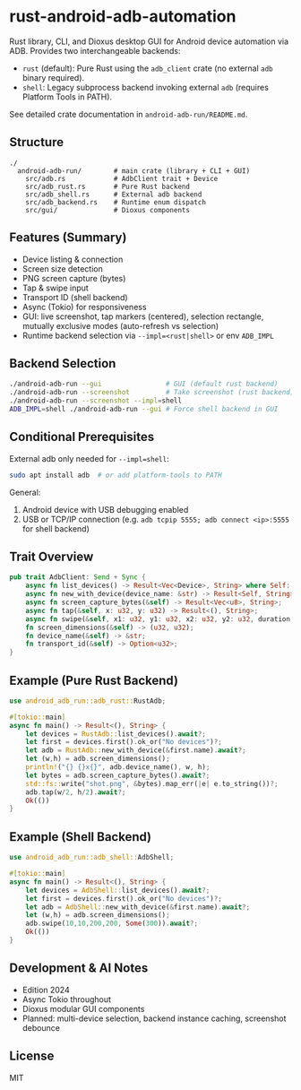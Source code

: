 # rust-android-adb-automation

Rust library, CLI, and Dioxus desktop GUI for Android device automation via ADB. Provides two interchangeable backends:

- `rust` (default): Pure Rust using the `adb_client` crate (no external `adb` binary required).
- `shell`: Legacy subprocess backend invoking external `adb` (requires Platform Tools in PATH).

See detailed crate documentation in `android-adb-run/README.md`.

## Structure

```
./
  android-adb-run/        # main crate (library + CLI + GUI)
    src/adb.rs            # AdbClient trait + Device
    src/adb_rust.rs       # Pure Rust backend
    src/adb_shell.rs      # External adb backend
    src/adb_backend.rs    # Runtime enum dispatch
    src/gui/              # Dioxus components
```

## Features (Summary)

- Device listing & connection
- Screen size detection
- PNG screen capture (bytes)
- Tap & swipe input
- Transport ID (shell backend)
- Async (Tokio) for responsiveness
- GUI: live screenshot, tap markers (centered), selection rectangle, mutually exclusive modes (auto-refresh vs selection)
- Runtime backend selection via `--impl=<rust|shell>` or env `ADB_IMPL`

## Backend Selection

```bash
./android-adb-run --gui                # GUI (default rust backend)
./android-adb-run --screenshot         # Take screenshot (rust backend)
./android-adb-run --screenshot --impl=shell
ADB_IMPL=shell ./android-adb-run --gui # Force shell backend in GUI
```

## Conditional Prerequisites

External adb only needed for `--impl=shell`:

```bash
sudo apt install adb  # or add platform-tools to PATH
```

General:

1. Android device with USB debugging enabled
2. USB or TCP/IP connection (e.g. `adb tcpip 5555; adb connect <ip>:5555` for shell backend)

## Trait Overview

```rust
pub trait AdbClient: Send + Sync {
    async fn list_devices() -> Result<Vec<Device>, String> where Self: Sized;
    async fn new_with_device(device_name: &str) -> Result<Self, String> where Self: Sized;
    async fn screen_capture_bytes(&self) -> Result<Vec<u8>, String>;
    async fn tap(&self, x: u32, y: u32) -> Result<(), String>;
    async fn swipe(&self, x1: u32, y1: u32, x2: u32, y2: u32, duration: Option<u32>) -> Result<(), String>;
    fn screen_dimensions(&self) -> (u32, u32);
    fn device_name(&self) -> &str;
    fn transport_id(&self) -> Option<u32>;
}
```

## Example (Pure Rust Backend)

```rust
use android_adb_run::adb_rust::RustAdb;

#[tokio::main]
async fn main() -> Result<(), String> {
    let devices = RustAdb::list_devices().await?;
    let first = devices.first().ok_or("No devices")?;
    let adb = RustAdb::new_with_device(&first.name).await?;
    let (w,h) = adb.screen_dimensions();
    println!("{} {}x{}", adb.device_name(), w, h);
    let bytes = adb.screen_capture_bytes().await?;
    std::fs::write("shot.png", &bytes).map_err(|e| e.to_string())?;
    adb.tap(w/2, h/2).await?;
    Ok(())
}
```

## Example (Shell Backend)

```rust
use android_adb_run::adb_shell::AdbShell;

#[tokio::main]
async fn main() -> Result<(), String> {
    let devices = AdbShell::list_devices().await?;
    let first = devices.first().ok_or("No devices")?;
    let adb = AdbShell::new_with_device(&first.name).await?;
    let (w,h) = adb.screen_dimensions();
    adb.swipe(10,10,200,200, Some(300)).await?;
    Ok(())
}
```

## Development & AI Notes

- Edition 2024
- Async Tokio throughout
- Dioxus modular GUI components
- Planned: multi-device selection, backend instance caching, screenshot debounce

## License

MIT

